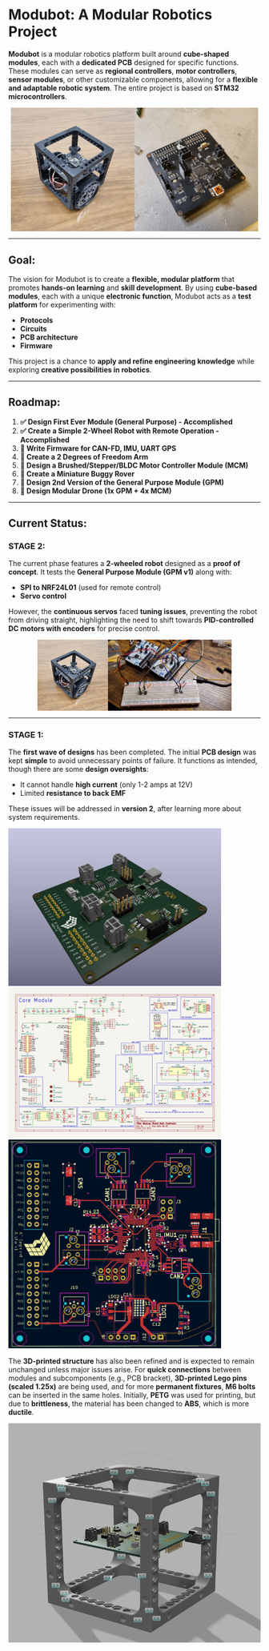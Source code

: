 # **Modubot: A Modular Robotics Project**

**Modubot** is a modular robotics platform built around **cube-shaped modules**, each with a **dedicated PCB** designed for specific functions. These modules can serve as **regional controllers**, **motor controllers**, **sensor modules**, or other customizable components, allowing for a **flexible and adaptable robotic system**. The entire project is based on **STM32 microcontrollers**.

<div style="display: flex; justify-content: center; margin: 0 auto; width: 100%;">
  <img src="docs/media/BasicRobot_photo.jpg" alt="Image 1" style="width: 49%;"/>
  <img src="docs/media/GPM PCB.jpg" alt="Image 2" style="width: 49%;"/>
</div>

---

## **Goal:**

The vision for Modubot is to create a **flexible, modular platform** that promotes **hands-on learning** and **skill development**. By using **cube-based modules**, each with a unique **electronic function**, Modubot acts as a **test platform** for experimenting with:

- **Protocols**
- **Circuits**
- **PCB architecture**
- **Firmware**

This project is a chance to **apply and refine engineering knowledge** while exploring **creative possibilities in robotics**.

---

## **Roadmap:**
1. **✅ Design First Ever Module (General Purpose) - Accomplished**
2. **✅ Create a Simple 2-Wheel Robot with Remote Operation - Accomplished**
3. **🔲 Write Firmware for CAN-FD, IMU, UART GPS**
4. **🔲 Create a 2 Degrees of Freedom Arm**
5. **🔲 Design a Brushed/Stepper/BLDC Motor Controller Module (MCM)**
6. **🔲 Create a Miniature Buggy Rover**
7. **🔲 Design 2nd Version of the General Purpose Module (GPM)**
8. **🔲 Design Modular Drone (1x GPM + 4x MCM)**

---

## **Current Status:**

### **STAGE 2:**
The current phase features a **2-wheeled robot** designed as a **proof of concept**. It tests the **General Purpose Module (GPM v1)** along with:

- **SPI to NRF24L01** (used for remote control)
- **Servo control**

However, the **continuous servos** faced **tuning issues**, preventing the robot from driving straight, highlighting the need to shift towards **PID-controlled DC motors with encoders** for precise control.

<div style="display: flex; justify-content: center; margin: 0 auto; width: 100%;">
  <img src="docs/media/BasicRobot_photo.jpg" alt="Image 1" style="width: 28%;"/>
  <img src="docs/media/RemoteController.png" alt="Image 2" style="width: 49%;"/>
</div>


---

### **STAGE 1:**
The **first wave of designs** has been completed. The initial **PCB design** was kept **simple** to avoid unnecessary points of failure. It functions as intended, though there are some **design oversights**:

- It cannot handle **high current** (only 1-2 amps at 12V)
- Limited **resistance to back EMF**

These issues will be addressed in **version 2**, after learning more about system requirements.

<img src="docs/media/GPMv1_pcb_render.png" width="425"/> <img src="docs/media/GPMv1_schematic.png" width="425"/> <img src="docs/media/GPMv1_routing.png" width="425"/> 


The **3D-printed structure** has also been refined and is expected to remain unchanged unless major issues arise. For **quick connections** between modules and subcomponents (e.g., PCB bracket), **3D-printed Lego pins (scaled 1.25x)** are being used, and for more **permanent fixtures**, **M6 bolts** can be inserted in the same holes. Initially, **PETG** was used for printing, but due to **brittleness**, the material has been changed to **ABS**, which is more **ductile**.

![CAD of the board](docs/media/CubeFrameRender.png)
